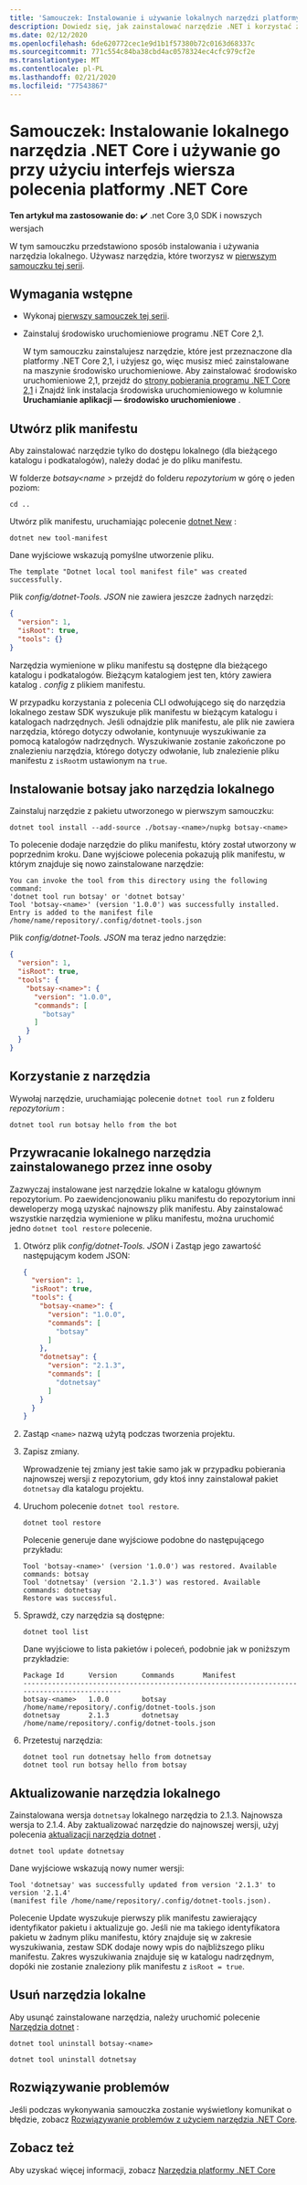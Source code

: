 ```yaml
---
title: 'Samouczek: Instalowanie i używanie lokalnych narzędzi platformy .NET Core'
description: Dowiedz się, jak zainstalować narzędzie .NET i korzystać z niego jako narzędzia lokalnego.
ms.date: 02/12/2020
ms.openlocfilehash: 6de620772cec1e9d1b1f57380b72c0163d68337c
ms.sourcegitcommit: 771c554c84ba38cbd4ac0578324ec4cfc979cf2e
ms.translationtype: MT
ms.contentlocale: pl-PL
ms.lasthandoff: 02/21/2020
ms.locfileid: "77543867"
---
```

# <a name="tutorial-install-and-use-a-net-core-local-tool-using-the-net-core-cli"></a>Samouczek: Instalowanie lokalnego narzędzia .NET Core i używanie go przy użyciu interfejs wiersza polecenia platformy .NET Core

**Ten artykuł ma zastosowanie do:** ✔️ .net Core 3,0 SDK i nowszych wersjach

W tym samouczku przedstawiono sposób instalowania i używania narzędzia lokalnego. Używasz narzędzia, które tworzysz w [pierwszym samouczku tej serii](global-tools-how-to-create.md).

## <a name="prerequisites"></a>Wymagania wstępne

* Wykonaj [pierwszy samouczek tej serii](global-tools-how-to-create.md).
* Zainstaluj środowisko uruchomieniowe programu .NET Core 2,1.

  W tym samouczku zainstalujesz narzędzie, które jest przeznaczone dla platformy .NET Core 2,1, i użyjesz go, więc musisz mieć zainstalowane na maszynie środowisko uruchomieniowe. Aby zainstalować środowisko uruchomieniowe 2,1, przejdź do [strony pobierania programu .NET Core 2,1](https://dotnet.microsoft.com/download/dotnet-core/2.1) i Znajdź link instalacja środowiska uruchomieniowego w kolumnie **Uruchamianie aplikacji — środowisko uruchomieniowe** .

## <a name="create-a-manifest-file"></a>Utwórz plik manifestu

Aby zainstalować narzędzie tylko do dostępu lokalnego (dla bieżącego katalogu i podkatalogów), należy dodać je do pliku manifestu. 

W folderze *botsay\<name >* przejdź do folderu *repozytorium* w górę o jeden poziom:

```console
cd ..
```

Utwórz plik manifestu, uruchamiając polecenie [dotnet New](dotnet-new.md) :

```dotnetcli
dotnet new tool-manifest
```

Dane wyjściowe wskazują pomyślne utworzenie pliku.

```console
The template "Dotnet local tool manifest file" was created successfully.
```

Plik *config/dotnet-Tools. JSON* nie zawiera jeszcze żadnych narzędzi:

```json
{
  "version": 1,
  "isRoot": true,
  "tools": {}
}
```

Narzędzia wymienione w pliku manifestu są dostępne dla bieżącego katalogu i podkatalogów. Bieżącym katalogiem jest ten, który zawiera katalog *. config* z plikiem manifestu.

W przypadku korzystania z polecenia CLI odwołującego się do narzędzia lokalnego zestaw SDK wyszukuje plik manifestu w bieżącym katalogu i katalogach nadrzędnych. Jeśli odnajdzie plik manifestu, ale plik nie zawiera narzędzia, którego dotyczy odwołanie, kontynuuje wyszukiwanie za pomocą katalogów nadrzędnych. Wyszukiwanie zostanie zakończone po znalezieniu narzędzia, którego dotyczy odwołanie, lub znalezienie pliku manifestu z `isRoot`m ustawionym na `true`.

## <a name="install-botsay-as-a-local-tool"></a>Instalowanie botsay jako narzędzia lokalnego

Zainstaluj narzędzie z pakietu utworzonego w pierwszym samouczku:

```dotnetcli
dotnet tool install --add-source ./botsay-<name>/nupkg botsay-<name>
```

To polecenie dodaje narzędzie do pliku manifestu, który został utworzony w poprzednim kroku. Dane wyjściowe polecenia pokazują plik manifestu, w którym znajduje się nowo zainstalowane narzędzie:

 ```console
 You can invoke the tool from this directory using the following command:
 'dotnet tool run botsay' or 'dotnet botsay'
 Tool 'botsay-<name>' (version '1.0.0') was successfully installed.
 Entry is added to the manifest file /home/name/repository/.config/dotnet-tools.json
 ```

Plik *config/dotnet-Tools. JSON* ma teraz jedno narzędzie:

```json
{
  "version": 1,
  "isRoot": true,
  "tools": {
    "botsay-<name>": {
      "version": "1.0.0",
      "commands": [
        "botsay"
      ]
    }
  }
}
```

## <a name="use-the-tool"></a>Korzystanie z narzędzia

Wywołaj narzędzie, uruchamiając polecenie `dotnet tool run` z folderu *repozytorium* :

```dotnetcli
dotnet tool run botsay hello from the bot
```

## <a name="restore-a-local-tool-installed-by-others"></a>Przywracanie lokalnego narzędzia zainstalowanego przez inne osoby

Zazwyczaj instalowane jest narzędzie lokalne w katalogu głównym repozytorium. Po zaewidencjonowaniu pliku manifestu do repozytorium inni deweloperzy mogą uzyskać najnowszy plik manifestu. Aby zainstalować wszystkie narzędzia wymienione w pliku manifestu, można uruchomić jedno `dotnet tool restore` polecenie.

1. Otwórz plik *config/dotnet-Tools. JSON* i Zastąp jego zawartość następującym kodem JSON:

   ```json
   {
     "version": 1,
     "isRoot": true,
     "tools": {
       "botsay-<name>": {
         "version": "1.0.0",
         "commands": [
           "botsay"
         ]
       },
       "dotnetsay": {
         "version": "2.1.3",
         "commands": [
           "dotnetsay"
         ]
       }
     }
   }
   ```

1. Zastąp `<name>` nazwą użytą podczas tworzenia projektu.

1. Zapisz zmiany.

   Wprowadzenie tej zmiany jest takie samo jak w przypadku pobierania najnowszej wersji z repozytorium, gdy ktoś inny zainstalował pakiet `dotnetsay` dla katalogu projektu. 

1. Uruchom polecenie `dotnet tool restore`.

   ```dotnetcli
   dotnet tool restore
   ```

   Polecenie generuje dane wyjściowe podobne do następującego przykładu:

   ```console
   Tool 'botsay-<name>' (version '1.0.0') was restored. Available commands: botsay
   Tool 'dotnetsay' (version '2.1.3') was restored. Available commands: dotnetsay
   Restore was successful.
   ```

1. Sprawdź, czy narzędzia są dostępne:

   ```dotnetcli
   dotnet tool list
   ```

   Dane wyjściowe to lista pakietów i poleceń, podobnie jak w poniższym przykładzie:

   ```console
   Package Id      Version      Commands       Manifest
   -------------------------------------------------------------------------------------------
   botsay-<name>   1.0.0        botsay         /home/name/repository/.config/dotnet-tools.json
   dotnetsay       2.1.3        dotnetsay      /home/name/repository/.config/dotnet-tools.json
   ```

1. Przetestuj narzędzia:

   ```dotnetcli
   dotnet tool run dotnetsay hello from dotnetsay
   dotnet tool run botsay hello from botsay
   ```

## <a name="update-a-local-tool"></a>Aktualizowanie narzędzia lokalnego

Zainstalowana wersja `dotnetsay` lokalnego narzędzia to 2.1.3.  Najnowsza wersja to 2.1.4. Aby zaktualizować narzędzie do najnowszej wersji, użyj polecenia [aktualizacji narzędzia dotnet](dotnet-tool-update.md) .

```dotnetcli
dotnet tool update dotnetsay
```

Dane wyjściowe wskazują nowy numer wersji:

```console
Tool 'dotnetsay' was successfully updated from version '2.1.3' to version '2.1.4'
(manifest file /home/name/repository/.config/dotnet-tools.json).
```

Polecenie Update wyszukuje pierwszy plik manifestu zawierający identyfikator pakietu i aktualizuje go. Jeśli nie ma takiego identyfikatora pakietu w żadnym pliku manifestu, który znajduje się w zakresie wyszukiwania, zestaw SDK dodaje nowy wpis do najbliższego pliku manifestu. Zakres wyszukiwania znajduje się w katalogu nadrzędnym, dopóki nie zostanie znaleziony plik manifestu z `isRoot = true`.

## <a name="remove-local-tools"></a>Usuń narzędzia lokalne

Aby usunąć zainstalowane narzędzia, należy uruchomić polecenie [Narzędzia dotnet](dotnet-tool-uninstall.md) :

```dotnetcli
dotnet tool uninstall botsay-<name>
```

```dotnetcli
dotnet tool uninstall dotnetsay
```

## <a name="troubleshoot"></a>Rozwiązywanie problemów

Jeśli podczas wykonywania samouczka zostanie wyświetlony komunikat o błędzie, zobacz [Rozwiązywanie problemów z użyciem narzędzia .NET Core](troubleshoot-usage-issues.md).

## <a name="see-also"></a>Zobacz też

Aby uzyskać więcej informacji, zobacz [Narzędzia platformy .NET Core](global-tools.md)
